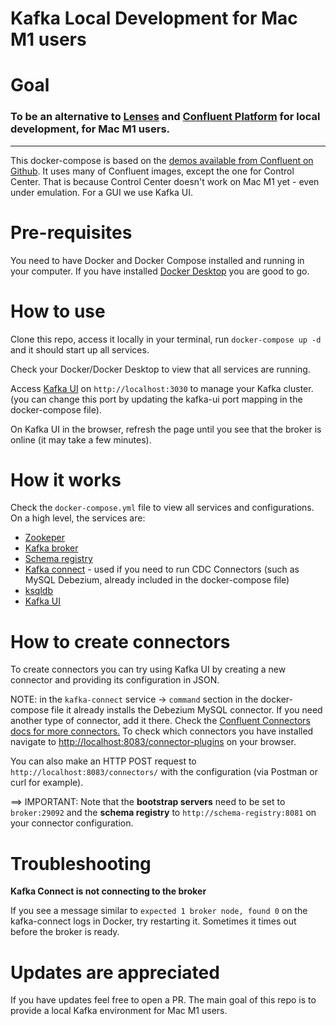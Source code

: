 # Kafka Local Development for Mac M1 users

Goal
====
### To be an alternative to [Lenses](https://github.com/lensesio/fast-data-dev) and [Confluent Platform](https://docs.confluent.io/platform/current/quickstart/ce-docker-quickstart.html) for local development, **for Mac M1 users.**

---
This docker-compose is based on the [demos available from Confluent on Github](https://github.com/confluentinc/demo-scene). It uses many of Confluent images, except the one for Control Center. That is because Control Center doesn't work on Mac M1 yet - even under emulation. For a GUI we use Kafka UI.

Pre-requisites
====
You need to have Docker and Docker Compose installed and running in your computer. If you have installed [Docker Desktop](https://www.docker.com/products/docker-desktop) you are good to go.

How to use
====
Clone this repo, access it locally in your terminal, run `docker-compose up -d` and it should start up all services.

Check your Docker/Docker Desktop to view that all services are running.

Access [Kafka UI](http://localhost:3030) on `http://localhost:3030` to manage your Kafka cluster. (you can change this port by updating the kafka-ui port mapping in the docker-compose file).

On Kafka UI in the browser, refresh the page until you see that the broker is online (it may take a few minutes).

How it works
====
Check the `docker-compose.yml` file to view all services and configurations. On a high level, the services are:

- [Zookeper](https://hub.docker.com/r/confluentinc/cp-zookeeper)
- [Kafka broker](https://hub.docker.com/r/confluentinc/cp-kafka)
- [Schema registry](https://hub.docker.com/r/confluentinc/cp-schema-registry)
- [Kafka connect](https://hub.docker.com/r/confluentinc/cp-kafka-connect-base) - used if you need to run CDC Connectors (such as MySQL Debezium, already included in the docker-compose file)
- [ksqldb](https://hub.docker.com/r/confluentinc/ksqldb-server)
- [Kafka UI](https://github.com/provectus/kafka-ui)

How to create connectors 
====
To create connectors you can try using Kafka UI by creating a new connector and providing its configuration in JSON.

NOTE: in the `kafka-connect` service -> `command` section in the docker-compose file it already installs the Debezium MySQL connector. If you need another type of connector, add it there. Check the [Confluent Connectors docs for more connectors.](https://docs.confluent.io/home/connect/self-managed/kafka_connectors.html)
To check which connectors you have installed navigate to [http://localhost:8083/connector-plugins](http://localhost:8083/connector-plugins) on your browser.

You can also make an HTTP POST request to `http://localhost:8083/connectors/` with the configuration (via Postman or curl for example).

==> IMPORTANT: Note that the **bootstrap servers** need to be set to `broker:29092` and the **schema registry** to `http://schema-registry:8081` on your connector configuration.

Troubleshooting
===
**Kafka Connect is not connecting to the broker**

If you see a message similar to `expected 1 broker node, found 0` on the kafka-connect logs in Docker, try restarting it. Sometimes it times out before the broker is ready.

Updates are appreciated
===
If you have updates feel free to open a PR. The main goal of this repo is to provide a local Kafka environment for Mac M1 users.